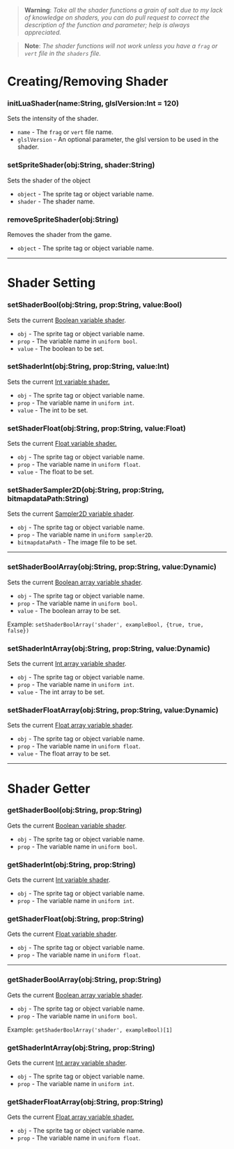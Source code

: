 > **Warning**: _Take all the shader functions a grain of salt due to my lack of knowledge on shaders, you can do pull request to correct the description of the function and parameter; help is always appreciated._

> **Note**: _The shader functions will not work unless you have a `frag` or `vert` file in the `shaders` file._

# Creating/Removing Shader
### initLuaShader(name:String, glslVersion:Int = 120)
Sets the intensity of the shader.

- `name` - The `frag` or `vert` file name.
- `glslVersion` - An optional parameter, the glsl version to be used in the shader.

### setSpriteShader(obj:String, shader:String)
Sets the shader of the object

- `object` - The sprite tag or object variable name.
- `shader` - The shader name.

### removeSpriteShader(obj:String)
Removes the shader from the game.

- `object` - The sprite tag or object variable name.

***

# Shader Setting
### setShaderBool(obj:String, prop:String, value:Bool)
Sets the current <ins>Boolean variable shader</ins>.

- `obj` - The sprite tag or object variable name.
- `prop` - The variable name in `uniform bool`.
- `value` - The boolean to be set.

### setShaderInt(obj:String, prop:String, value:Int)
Sets the current <ins>Int variable shader.

- `obj` - The sprite tag or object variable name.
- `prop` - The variable name in `uniform int`.
- `value` - The int to be set.

### setShaderFloat(obj:String, prop:String, value:Float)
Sets the current <ins>Float variable shader.

- `obj` - The sprite tag or object variable name.
- `prop` - The variable name in `uniform float`.
- `value` - The float to be set.

### setShaderSampler2D(obj:String, prop:String, bitmapdataPath:String)
Sets the current <ins>Sampler2D variable shader</ins>.

- `obj` - The sprite tag or object variable name.
- `prop` - The variable name in `uniform sampler2D`.
- `bitmapdataPath` - The image file to be set.

***

### setShaderBoolArray(obj:String, prop:String, value:Dynamic)
Sets the current <ins>Boolean array variable shader</ins>.

- `obj` - The sprite tag or object variable name.
- `prop` - The variable name in `uniform bool`.
- `value` - The boolean array to be set.

Example: `setShaderBoolArray('shader', exampleBool, {true, true, false})`

### setShaderIntArray(obj:String, prop:String, value:Dynamic)
Sets the current <ins>Int array variable shader</ins>.

- `obj` - The sprite tag or object variable name.
- `prop` - The variable name in `uniform int`.
- `value` - The int array to be set.

### setShaderFloatArray(obj:String, prop:String, value:Dynamic)
Sets the current <ins>Float array variable shader</ins>.

- `obj` - The sprite tag or object variable name.
- `prop` - The variable name in `uniform float`.
- `value` - The float array to be set.

***

# Shader Getter
### getShaderBool(obj:String, prop:String)
Gets the current <ins>Boolean variable shader</ins>.

- `obj` - The sprite tag or object variable name.
- `prop` - The variable name in `uniform bool`.

### getShaderInt(obj:String, prop:String)
Gets the current <ins>Int variable shader</ins>.

- `obj` - The sprite tag or object variable name.
- `prop` - The variable name in `uniform int`.

### getShaderFloat(obj:String, prop:String)
Gets the current <ins>Float variable shader</ins>.

- `obj` - The sprite tag or object variable name.
- `prop` - The variable name in `uniform float`.

***

### getShaderBoolArray(obj:String, prop:String)
Gets the current <ins>Boolean array variable shader</ins>.

- `obj` - The sprite tag or object variable name.
- `prop` - The variable name in `uniform bool`.

Example: `getShaderBoolArray('shader', exampleBool)[1]`

### getShaderIntArray(obj:String, prop:String)
Gets the current <ins>Int array variable shader</ins>.

- `obj` - The sprite tag or object variable name.
- `prop` - The variable name in `uniform int`.

### getShaderFloatArray(obj:String, prop:String)
Gets the current <ins>Float array variable shader.</ins>

- `obj` - The sprite tag or object variable name.
- `prop` - The variable name in `uniform float`.